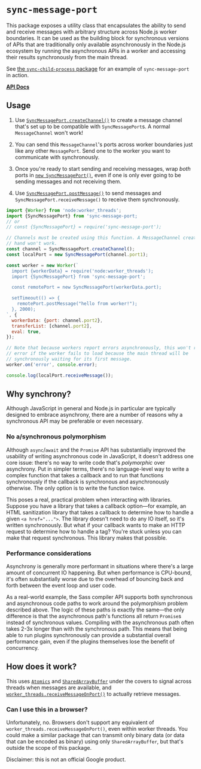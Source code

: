 # `sync-message-port`

This package exposes a utility class that encapsulates the ability to send and
receive messages with arbitrary structure across Node.js worker boundaries. It
can be used as the building block for synchronous versions of APIs that are
traditionally only available asynchronously in the Node.js ecosystem by running
the asynchronous APIs in a worker and accessing their results synchronously from
the main thread.

See [the `sync-child-process` package] for an example of `sync-message-port` in
action.

[the `sync-child-process` package]: https://github.com/sass/sync-child-process

[**API Docs**]

[**API Docs**]: https://sass.github.io/sync-message-port/classes/SyncMessagePort.html

## Usage

1. Use [`SyncMessagePort.createChannel()`] to create a message channel that's
   set up to be compatible with `SyncMessagePort`s. A normal `MessageChannel`
   won't work!

2. You can send this `MessageChannel`'s ports across worker boundaries just like
   any other `MessagePort`. Send one to the worker you want to communicate with
   synchronously.

3. Once you're ready to start sending and receiving messages, wrap *both* ports
   in [`new SyncMessagePort()`], even if one is only ever going to be sending
   messages and not receiving them.

4. Use [`SyncMessagePort.postMessage()`] to send messages and
   `SyncMessagePort.receiveMessage()` to receive them synchronously.

[`SyncMessagePort.createChannel()`]: https://sass.github.io/sync-message-port/classes/SyncMessagePort.html#createChannel
[`new SyncMessagePort()`]: https://sass.github.io/sync-message-port/classes/SyncMessagePort.html#constructor
[`SyncMessagePort.postMessage()`]: https://sass.github.io/sync-message-port/classes/SyncMessagePort.html#postMessage
[`SyncMessagePort.receiveMessage()`]: https://sass.github.io/sync-message-port/classes/SyncMessagePort.html#receiveMessage

```js
import {Worker} from 'node:worker_threads';
import {SyncMessagePort} from 'sync-message-port;
// or
// const {SyncMessagePort} = require('sync-message-port');

// Channels must be created using this function. A MessageChannel created by
// hand won't work.
const channel = SyncMessagePort.createChannel();
const localPort = new SyncMessagePort(channel.port1);

const worker = new Worker(`
  import {workerData} = require('node:worker_threads');
  import {SyncMessagePort} from 'sync-message-port';

  const remotePort = new SyncMessagePort(workerData.port);

  setTimeout(() => {
    remotePort.postMessage("hello from worker!");
  }, 2000);
`, {
  workerData: {port: channel.port2},
  transferList: [channel.port2],
  eval: true,
});

// Note that because workers report errors asynchronously, this won't report an
// error if the worker fails to load because the main thread will be
// synchronously waiting for its first message.
worker.on('error', console.error);

console.log(localPort.receiveMessage());
```

## Why synchrony?

Although JavaScript in general and Node.js in particular are typically designed
to embrace asynchrony, there are a number of reasons why a synchronous API may
be preferable or even necessary.

### No a/synchronous polymorphism

Although `async`/`await` and the `Promise` API has substantially improved the
usability of writing asynchronous code in JavaScript, it doesn't address one
core issue: there's no way to write code that's *polymorphic* over asynchrony.
Put in simpler terms, there's no language-level way to write a complex function
that takes a callback and to run that functions synchronously if the callback is
synchronous and asynchronously otherwise. The only option is to write the
function twice.

This poses a real, practical problem when interacting with libraries. Suppose
you have a library that takes a callback option—for example, an HTML
sanitization library that takes a callback to determine how to handle a given
`<a href="...">`. The library doesn't need to do any IO itself, so it's written
synchronously. But what if your callback wants to make an HTTP request to
determine how to handle a tag? You're stuck unless you can make that request
synchronous. This library makes that possible.

### Performance considerations

Asynchrony is generally more performant in situations where there's a large
amount of concurrent IO happening. But when performance is CPU-bound, it's often
substantially worse due to the overhead of bouncing back and forth between the
event loop and user code.

As a real-world example, the Sass compiler API supports both synchronous and
asynchronous code paths to work around the polymorphism problem described above.
The logic of these paths is exactly the same—the only difference is that the
asynchronous path's functions all return `Promise`s instead of synchronous
values. Compiling with the asynchronous path often takes 2-3x longer than with
the synchronous path. This means that being able to run plugins synchronously
can provide a substantial overall performance gain, even if the plugins
themselves lose the benefit of concurrency.

## How does it work?

This uses [`Atomics`] and [`SharedArrayBuffer`] under the covers to signal
across threads when messages are available, and
[`worker_threads.receiveMessageOnPort()`] to actually retrieve messages.

[`Atomics`]: https://developer.mozilla.org/en-US/docs/Web/JavaScript/Reference/Global_Objects/Atomics
[`SharedArrayBuffer`]: https://developer.mozilla.org/en-US/docs/Web/JavaScript/Reference/Global_Objects/SharedArrayBuffer
[`worker_threads.receiveMessageOnPort()`]: https://nodejs.org/api/worker_threads.html#workerreceivemessageonportport

### Can I use this in a browser?

Unfortunately, no. Browsers don't support any equivalent of
`worker_threads.receiveMessageOnPort()`, even within worker threads. You could
make a similar package that can transmit only binary data (or data that can be
encoded as binary) using only `SharedArrayBuffer`, but that's outside the scope
of this package.

Disclaimer: this is not an official Google product.

